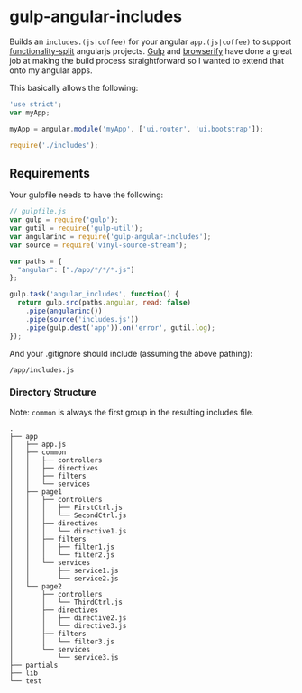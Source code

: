 gulp-angular-includes
=====================

Builds an `includes.(js|coffee)` for your angular `app.(js|coffee)` to support [functionality-split]("#directory-structure") angularjs projects.
[Gulp](http://gulpjs.com/) and [browserify](http://browserify.org/) have done a great job at making the build process straightforward so I wanted to extend that onto my angular apps.

This basically allows the following:

```javascript
'use strict';
var myApp;

myApp = angular.module('myApp', ['ui.router', 'ui.bootstrap']);

require('./includes');
```

Requirements
------------

Your gulpfile needs to have the following:

```javascript
// gulpfile.js
var gulp = require('gulp');
var gutil = require('gulp-util');
var angularinc = require('gulp-angular-includes');
var source = require('vinyl-source-stream');

var paths = {
  "angular": ["./app/*/*/*.js"]
};

gulp.task('angular_includes', function() {
  return gulp.src(paths.angular, read: false)
    .pipe(angularinc())
    .pipe(source('includes.js'))
    .pipe(gulp.dest('app')).on('error', gutil.log);
});
```

And your .gitignore should include (assuming the above pathing):

```
/app/includes.js
```

### Directory Structure

Note: `common` is always the first group in the resulting includes file.

```
.
├── app
│   ├── app.js
│   ├── common
│   │   ├── controllers
│   │   ├── directives
│   │   ├── filters
│   │   └── services
│   ├── page1
│   │   ├── controllers
│   │   │   ├── FirstCtrl.js
│   │   │   └── SecondCtrl.js
│   │   ├── directives
│   │   │   └── directive1.js
│   │   ├── filters
│   │   │   ├── filter1.js
│   │   │   └── filter2.js
│   │   └── services
│   │       ├── service1.js
│   │       └── service2.js
│   └── page2
│       ├── controllers
│       │   └── ThirdCtrl.js
│       ├── directives
│       │   ├── directive2.js
│       │   └── directive3.js
│       ├── filters
│       │   └── filter3.js
│       └── services
│           └── service3.js
├── partials
├── lib
└── test
```
